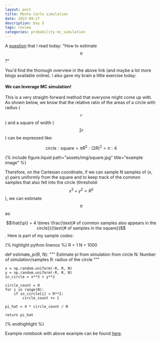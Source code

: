 ```yaml
---
layout: post
title: Monte Carlo simulation
date: 2022-09-27
description: Day 5
tags: review
categories: probability mc_simulation
---
```

A [question](https://users.aber.ac.uk/jcf12/teaching/montecarlo/) that I read today: "How to estimate $$\pi$$?"

You'd find the thorough overview in the above link (and maybe a lot more blogs available online). I also gave my brain a little exercise today:

#### We can leverage MC simulation!
This is a very straight-forward method that everyone might come up with. As shown below, we know that the relative ratio of the areas of a circle with radius ($$r$$) and a square of width ($$2r$$) can be expressed like:

$$
\text{circle}:\text{square} = \pi R^2 : (2R)^2 = \pi : 4
$$

<div class="row">
    <div class="col-sm mt-3 mt-md-0">
        {% include figure.liquid path="assets/img/square.jpg" title="example image" %}
    </div>
</div>

Therefore, on the Cartesian coordinate, if we can sample N samples of (x, y) pairs uniformly from the square and to keep track of the common samples that also fell into the circle (threshold: $$x^2 + y^2 < R^2$$), we can estimate $$\pi$$ as:

$$\hat{\pi} = 4 \times \frac{\text{# of common samples also appears in the circle}}{\text{# of samples in the square}}$$. Here is part of my sample codes:

{% highlight python linenos %} 
R = 1
N = 1000

def estimate_pi(R, N):
    """
    Estimate pi from simulation from circle
    N: Number of simulation/samples
    R: radius of the circle
    """
    
    x = np.random.uniform(-R, R, N)
    y = np.random.uniform(-R, R, N)
    in_circle = x**2 + y**2

    circle_count = 0
    for i in range(N):
        if in_circle[i] < R**2:
            circle_count += 1

    pi_hat = 4 * circle_count / N
    
    return pi_hat
{% endhighlight %}

Example notebook with above example can be found [here](https://github.com/achchg/achchg.github.io/blob/master/assets/jupyternb/2022-09-27-MCsimulation.ipynb).

